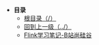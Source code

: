 * **目录**
  * [根目录（/）](/README)
  * [回到上一级（../）](../README)
  * [Flink学习笔记-B站尚硅谷](/大数据/Flink/Flink学习笔记/Flink学习笔记-B站尚硅谷/Flink学习笔记-B站尚硅谷.md)

